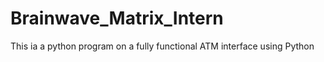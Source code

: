 # Brainwave_Matrix_Intern

This ia a python program on a fully functional ATM interface using Python
